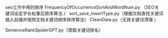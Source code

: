 seo工作中用的排序 
FrequencyOfOccurrenceSortAndWordNum.py （SEO关键词设定字长权重后排序算法.） 
sort_save_InsertType.py（根据文档查找关键词插入前缀并按照文档关键词顺序排序算法） 
CleanData.py（无效关键词清理.） 

SentenceRankSpiderGPT.py（爬取关键词排名）

